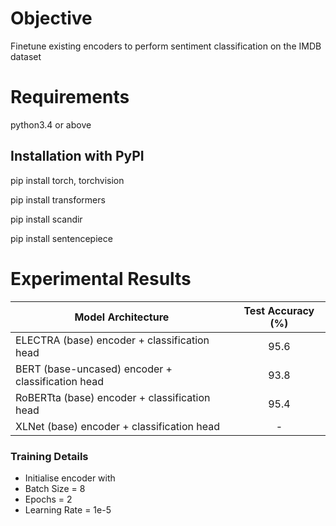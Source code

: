 # Objective

Finetune existing encoders to perform sentiment classification on the IMDB dataset

# Requirements

python3.4 or above

## Installation with PyPI

pip install torch, torchvision

pip install transformers

pip install scandir

pip install sentencepiece

# Experimental Results

| Model Architecture | Test Accuracy (%) |
| ----------------- | :-----------------: |
ELECTRA (base) encoder + classification head | 95.6 |
BERT (base-uncased) encoder + classification head | 93.8 |
RoBERTta (base) encoder + classification head | 95.4 |
XLNet (base) encoder + classification head | - |

### Training Details

- Initialise encoder with _<model>_
- Batch Size = 8
- Epochs = 2
- Learning Rate = 1e-5




